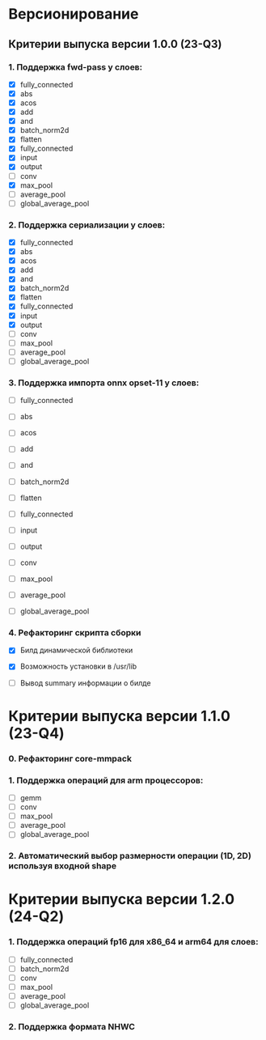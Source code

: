 # Версионирование

## Критерии выпуска версии 1.0.0 (23-Q3)

### 1. Поддержка fwd-pass у слоев:
- [x] fully_connected
- [x] abs
- [x] acos
- [x] add
- [x] and
- [x] batch_norm2d
- [x] flatten
- [x] fully_connected
- [x] input
- [x] output
- [ ] conv
- [x] max_pool
- [ ] average_pool
- [ ] global_average_pool

### 2. Поддержка сериализации у слоев: 
- [x] fully_connected
- [x] abs
- [x] acos
- [x] add
- [x] and
- [x] batch_norm2d
- [x] flatten
- [x] fully_connected
- [x] input
- [x] output
- [ ] conv
- [ ] max_pool
- [ ] average_pool
- [ ] global_average_pool

### 3. Поддержка импорта onnx opset-11 у слоев:
- [ ] fully_connected
- [ ] abs
- [ ] acos
- [ ] add
- [ ] and
- [ ] batch_norm2d
- [ ] flatten
- [ ] fully_connected
- [ ] input
- [ ] output
- [ ] conv
- [ ] max_pool
- [ ] average_pool
- [ ] global_average_pool


### 4. Рефакторинг скрипта сборки
- [x] Билд динамической библиотеки
- [x] Возможность установки в /usr/lib
- [ ] Вывод summary информации о билде


# Критерии выпуска версии 1.1.0 (23-Q4)

### 0. Рефакторинг core-mmpack

### 1. Поддержка операций для arm процессоров:
- [ ] gemm
- [ ] conv
- [ ] max_pool
- [ ] average_pool
- [ ] global_average_pool

### 2. Автоматический выбор размерности операции (1D, 2D) используя входной shape

# Критерии выпуска версии 1.2.0 (24-Q2)

### 1. Поддержка операций fp16 для x86_64 и arm64 для слоев:
- [ ] fully_connected
- [ ] batch_norm2d
- [ ] conv
- [ ] max_pool
- [ ] average_pool
- [ ] global_average_pool

### 2. Поддержка формата  NHWC